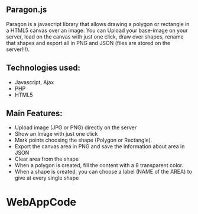 Paragon.js
------------------

Paragon is a javascript library that allows drawing a polygon or rectangle in a HTML5 canvas over an image.
You can Upload your base-image on your server, load on the canvas with just one click, draw over shapes, rename that shapes and export all in PNG and JSON (files are stored on the server!!!).

Technologies used:
------------------

 - Javascript, Ajax
 - PHP
 - HTML5

Main Features:
--------------
 - Upload image (JPG or PNG) directly on the server
 - Show an Image with just one click
 - Mark points choosing the shape (Polygon or Rectangle).
 - Export the canvas area in PNG and save the information about area in JSON
 - Clear area from the shape
 - When a polygon is created, fill the content with a 8 transparent color.
 - When a shape is created, you can choose a label (NAME of the AREA) to give at every single shape

# WebAppCode

